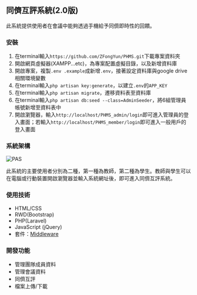 ## 同儕互評系統(2.0版)
此系統提供使用者在會議中能夠透過手機給予同儕即時性的回饋。

### 安裝
1. 在terminal輸入`https://github.com/ZFongYun/PHMS.git`下載專案資料夾
2. 開啟網頁虛擬器(XAMPP...etc)，為專案配置虛擬目錄，以及新增資料庫
3. 開啟專案，複製`.env .example`成新增`.env`，接著設定資料庫與google drive相關環境變數
4. 在terminal輸入`php artisan key:generate`，以建立`.env`的`APP_KEY`
5. 在terminal輸入`php artisan migrate`，遷移資料表至資料庫
6. 在terminal輸入`php artisan db:seed --class=AdminSeeder`，將6組管理員帳號新增至資料表中
7. 開啟瀏覽器，輸入`http://localhost/PHMS_admin/login`即可進入管理員的登入畫面；若輸入`http://localhost/PHMS_member/login`即可進入一般用戶的登入畫面

### 系統架構
![PAS](https://user-images.githubusercontent.com/53658361/176619329-7573a65a-1107-4ede-8b28-25bc38f36db3.png)

此系統的主要使用者分別為二種，第一種為教師，第二種為學生。教師與學生可以在電腦或行動裝置開啟瀏覽器並輸入系統網址後，即可進入同儕互評系統。

### 使用技術
* HTML/CSS
* RWD(Bootstrap)
* PHP(Laravel)
* JavaScript (jQuery)
* 套件：[Middleware](https://github.com/SpartnerNL/Laravel-Excel)

### 開發功能
* 管理團隊成員資料
* 管理會議資料
* 同儕互評
* 檔案上傳/下載
